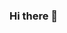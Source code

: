### Hi there 👋

<!--
**fariha08/fariha08** is a ✨ _special_ ✨ repository because its `README.md` (this file) appears on your GitHub profile.

Here are some ideas to get you started:

- 🔭 I’m Tasnim Akter Fariha
- 🌱 I’m currently studing CSE at Brac University
- 👯 I’m interested in frontend developing
